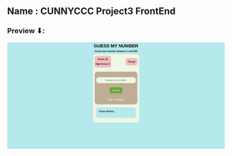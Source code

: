 ## Name : CUNNYCCC Project3 FrontEnd

### Preview ⬇:

![Output Preview](./output/outputpreview.png)
